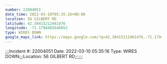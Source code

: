 ```yaml
---
number: 22004051
date_time: 2022-03-10T05:35:16+00:00
location: 56 GILBERT RD
latitude: 42.38415212481476
longitude: -71.1794465646052
type: WIRES DOWN
google_maps_link: https://maps.google.com/?q=42.38415212481476,-71.1794465646052
---
```


;;;Incident #: 22004051  Date: 2022-03-10 05:35:16   Type: WIRES DOWN;;;Location: 56 GILBERT RD;;;;;;
